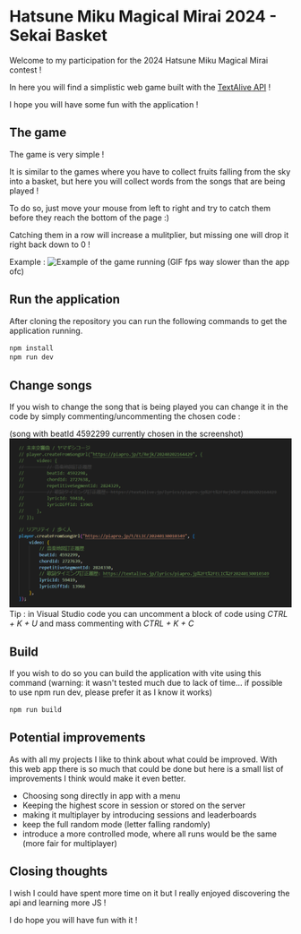 # Hatsune Miku Magical Mirai 2024 - Sekai Basket
Welcome to my participation for the 2024 Hatsune Miku Magical Mirai contest !

In here you will find a simplistic web game built with the [TextAlive API](https://developer.textalive.jp/) !

I hope you will have some fun with the application !

## The game
The game is very simple !

It is similar to the games where you have to collect fruits falling from the sky into a basket, but here you will collect words from the songs that are being played !

To do so, just move your mouse from left to right and try to catch them before they reach the bottom of the page :)

Catching them in a row will increase a mulitplier, but missing one will drop it right back down to 0 !


Example : 
![Example of the game running](Sekai_Basket_example.gif)
(GIF fps way slower than the app ofc)

## Run the application
After cloning the repository you can run the following commands to get the application running.
```sh
npm install
npm run dev
```
## Change songs
If you wish to change the song that is being played you can change it in the code by simply commenting/uncommenting the chosen code : 

(song with beatId 4592299 currently chosen in the screenshot)![image showing commented and uncommented song selection](change_songs.png)
Tip : in Visual Studio code you can uncomment a block of code using *CTRL + K + U* and mass commenting with *CTRL + K + C*

## Build
If you wish to do so you can build the application with vite using this command (warning: it wasn't tested much due to lack of time... if possible to use npm run dev, please prefer it as I know it works)
```sh
npm run build
```

## Potential improvements
As with all my projects I like to think about what could be improved.
With this web app there is so much that could be done but here is a small list of improvements I think would make it even better. 
- Choosing song directly in app with a menu
- Keeping the highest score in session or stored on the server
- making it multiplayer by introducing sessions and leaderboards
- keep the full random mode (letter falling randomly)
- introduce a more controlled mode, where all runs would be the same (more fair for multiplayer)

## Closing thoughts
I wish I could have spent more time on it but I really enjoyed discovering the api and learning more JS !

I do hope you will have fun with it !